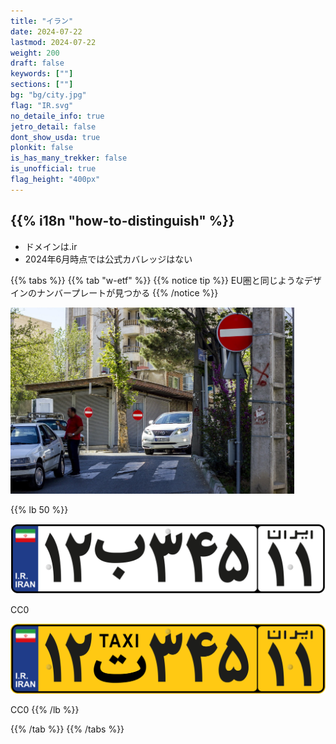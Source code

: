 ```yaml
---
title: "イラン"
date: 2024-07-22
lastmod: 2024-07-22
weight: 200
draft: false
keywords: [""]
sections: [""]
bg: "bg/city.jpg"
flag: "IR.svg"
no_detaile_info: true
jetro_detail: false
dont_show_usda: true
plonkit: false
is_has_many_trekker: false
is_unofficial: true
flag_height: "400px"
---
```


<div class="main-desciption country-description">
    <h2 class="section-title">{{% i18n "how-to-distinguish" %}}</h2>
    <ul class="rule-list">
        <li>ドメインは<span class="quiz">.ir</span></li>
        <li>2024年6月時点では公式カバレッジはない</li>
    </ul>
</div>

{{% tabs %}}
{{% tab "w-etf" %}}
{{% notice tip %}}
EU圏と同じようなデザインのナンバープレートが見つかる
{{% /notice %}}

<div class="googlemap-if">
<img src="./road.jpg" width="90%">
</div>


{{% lb 50 %}}

![](Iran_private_vehicle_number_plate.svg)

CC0

![](Iran_taxi_number_plate.svg)

CC0
{{% /lb %}}

{{% /tab %}}
{{% /tabs  %}}
